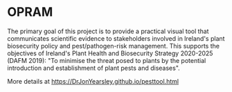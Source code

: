 # OPRAM

The primary goal of this project is to provide a practical visual tool that communicates scientific evidence to stakeholders involved in Ireland's plant biosecurity policy and pest/pathogen-risk management. This supports the objectives of Ireland's Plant Health and Biosecurity Strategy 2020-2025 (DAFM 2019): "To minimise the threat posed to plants by the potential introduction and establishment of plant pests and diseases". 

More details at https://DrJonYearsley.github.io/pesttool.html

